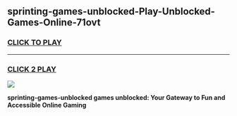 
## sprinting-games-unblocked-Play-Unblocked-Games-Online-71ovt
<h3>
<a href="https://premium76.site?title=sprinting-games-unblocked&ref=25A">CLICK TO PLAY</a></h3>
<hr>

<h3>
<a href="https://premium76.site?title=sprinting-games-unblocked&ref=25A">CLICK 2 PLAY</a>
  
</h3>

<a href="https://premium76.site?title=sprinting-games-unblocked&ref=25A"><img src="https://clearcache.store/games.png"></a>


**sprinting-games-unblocked games unblocked: Your Gateway to Fun and Accessible Online Gaming**
